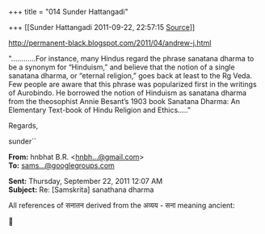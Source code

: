 +++
title = "014 Sunder Hattangadi"

+++
[[Sunder Hattangadi	2011-09-22, 22:57:15 [Source](https://groups.google.com/g/samskrita/c/4iauhWc1SZE)]]



<http://permanent-black.blogspot.com/2011/04/andrew-j.html>



"............For instance, many Hindus regard the phrase sanatana dharma to be a synonym for “Hinduism,” and believe that the notion of a single sanatana dharma, or “eternal religion,” goes back at least to the Rg Veda. Few people are aware that this phrase was popularized first in the writings of Aurobindo. He borrowed the notion of Hinduism as sanatana dharma from the theosophist Annie Besant’s 1903 book Sanatana Dharma: An Elementary Text-book of Hindu Religion and Ethics....."





Regards,



sunder``









**From:** hnbhat B.R. \<[hnbh...@gmail.com]()\>  
**To:** [sams...@googlegroups.com]()  

**Sent:** Thursday, September 22, 2011 12:07 AM  
**Subject:** Re: \[Samskrita\] sanathana dharma  

  
All references of सनातन derived from the अव्यय - सना meaning ancient:  



